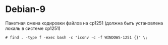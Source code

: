 # Debian-9
Пакетная смена кодировки файлов на cp1251 (должна быть установлена локаль в системе cp1251)
```
# find . -type f -exec bash -c "iconv -c -f WINDOWS-1251 {}" \;
````